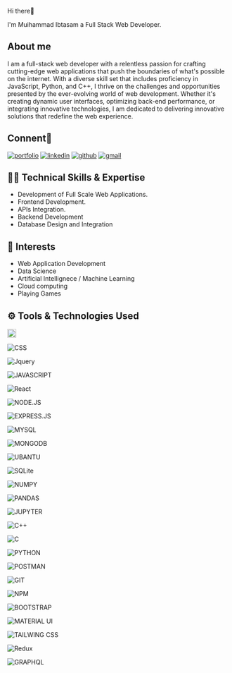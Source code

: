 

Hi there👋

I'm Muihammad 
Ibtasam a Full Stack Web Developer.


## About me

I am a full-stack web developer with a relentless passion for crafting cutting-edge web applications that push the boundaries of what's possible on the internet. With a diverse skill set that includes proficiency in JavaScript, Python, and C++, I thrive on the challenges and opportunities presented by the ever-evolving world of web development. Whether it's creating dynamic user interfaces, optimizing back-end performance, or integrating innovative technologies, I am dedicated to delivering innovative solutions that redefine the web experience.


## Connent🔗 
[![portfolio](https://img.shields.io/badge/my_portfolio-000?style=for-the-badge&logo=ko-fi&logoColor=white)](https://main--astonishing-arithmetic-984603.netlify.app/)
[![linkedin](https://img.shields.io/badge/linkedin-0A66C2?style=for-the-badge&logo=linkedin&logoColor=white)](https://www.linkedin.com/)
[![github](https://img.shields.io/badge/GitHub-100000?style=for-the-badge&amp;logo=github&amp;logoColor=white)](https://github.com/MuhammadIbtasam123)
[![gmail](https://img.shields.io/badge/Gmail-D14836?style=for-the-badge&amp;logo=gmail&amp;logoColor=white)](mailto:its.ibtasamqureshi123@gmail.com)
## 👨‍💻 Technical Skills & Expertise

- Development of Full Scale Web Applications.
- Frontend Development.
- APIs Integration.
- Backend Development
- Database Design and Integration
## 🏹 Interests

- Web Application Development
- Data Science
- Artificial Intellignece / Machine Learning
- Cloud computing
- Playing Games

## ⚙️ Tools & Technologies Used
<a href="URL_REDIRECT" target="blank"><img align="center" src="https://img.shields.io/badge/html5%20-%23E34F26.svg?&amp;style=for-the-badge&amp;logo=html5&amp;logoColor=white" height="20" /></a>

![CSS](https://img.shields.io/badge/css3%20-%231572B6.svg?&amp;style=for-the-badge&amp;logo=css3&amp;logoColor=white)

![Jquery](https://img.shields.io/badge/jquery%20-%230769AD.svg?&amp;style=for-the-badge&amp;logo=jquery&amp;logoColor=white)


![JAVASCRIPT](https://img.shields.io/badge/javascript%20-%23323330.svg?&amp;style=for-the-badge&amp;logo=javascript&amp;logoColor=%23F7DF1E)

![React](https://img.shields.io/badge/react-%2320232a.svg?style=for-the-badge&amp;logo=react&amp;logoColor=%2361DAFB)

![NODE.JS](https://img.shields.io/badge/node.js-6DA55F?style=for-the-badge&amp;logo=node.js&amp;logoColor=white)

![EXPRESS.JS](https://img.shields.io/badge/express.js-%23404d59.svg?style=for-the-badge&amp;logo=express&amp;logoColor=%2361DAFB)

![MYSQL](https://img.shields.io/badge/mysql-%2300f.svg?&amp;style=for-the-badge&amp;logo=mysql&amp;logoColor=white)

![MONGODB](https://img.shields.io/badge/MongoDB-%234ea94b.svg?&amp;style=for-the-badge&amp;logo=mongodb&amp;logoColor=white)

![UBANTU](https://img.shields.io/badge/Ubuntu-E95420?style=for-the-badge&amp;logo=ubuntu&amp;logoColor=white)

![SQLite](https://img.shields.io/badge/sqlite-%2307405e.svg?&amp;style=for-the-badge&amp;logo=sqlite&amp;logoColor=white)

![NUMPY](https://img.shields.io/badge/numpy%20-%23013243.svg?&amp;style=for-the-badge&amp;logo=numpy&amp;logoColor=white)

![PANDAS](https://img.shields.io/badge/pandas%20-%23150458.svg?&amp;style=for-the-badge&amp;logo=pandas&amp;logoColor=white)

![JUPYTER](https://img.shields.io/badge/Jupyter%20-%23F37626.svg?&amp;style=for-the-badge&amp;logo=Jupyter&amp;logoColor=white)

![C++](https://img.shields.io/badge/c++%20-%2300599C.svg?&amp;style=for-the-badge&amp;logo=c%2B%2B&amp;ogoColor=white)

![C](https://img.shields.io/badge/c%20-%2300599C.svg?&amp;style=for-the-badge&amp;logo=c&amp;logoColor=white)

![PYTHON](https://img.shields.io/badge/python%20-%2314354C.svg?&amp;style=for-the-badge&amp;logo=python&amp;logoColor=white)

![POSTMAN](https://img.shields.io/badge/Postman-FF6C37?style=for-the-badge&amp;logo=postman&amp;logoColor=white)

![GIT](https://img.shields.io/badge/git%20-%23F05033.svg?&amp;style=for-the-badge&amp;logo=git&amp;logoColor=white)

![NPM](https://img.shields.io/badge/NPM-%23000000.svg?style=for-the-badge&amp;logo=npm&amp;logoColor=white)

![BOOTSTRAP](https://img.shields.io/badge/bootstrap%20-%23563D7C.svg?&amp;style=for-the-badge&amp;logo=bootstrap&amp;logoColor=white)

![MATERIAL UI](https://img.shields.io/badge/MUI-%230081CB.svg?style=for-the-badge&amp;logo=mui&amp;logoColor=white)

![TAILWING CSS](https://img.shields.io/badge/tailwindcss-%2338B2AC.svg?style=for-the-badge&amp;logo=tailwind-css&amp;logoColor=white)

![Redux](https://img.shields.io/badge/redux-%23593d88.svg?style=for-the-badge&amp;logo=redux&amp;logoColor=white)

![GRAPHQL](https://img.shields.io/badge/-GraphQL-E10098?style=for-the-badge&amp;logo=graphql&amp;logoColor=white)


